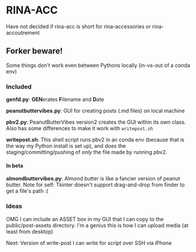 # RINA-ACC
Have not decided if rina-acc is short for rina-accessories or rina-accoutrement

## Forker beware!
Some things don't work even between Pythons locally (in-vs-out of a conda env)

### Included

**genfd.py**: **GEN**erates **F**ilename and **D**ate

**peanutbuttervibes.py**: GUI for creating posts (.md files) on local machine

**pbv2.py**: PeanutButterVibes version2 creates the GUI within its own class.  Also has some differences to make it work with `writepost.sh`

**writepost.sh**: This shell script runs pbv2 in an conda env (because that is the way my Python install is set up), and does the staging/committing/pushing of *only* the file made by running pbv2.

#### In beta

**almondbuttervibes.py**: Almond butter is like a fancier version of peanut butter.  Note for self: Tkinter doesn't support drag-and-drop from finder to get a file's path :(

### Ideas

OMG I can include an ASSET box in my GUI that I can copy to the public/post-assets directory.  i'm a genius this is how I can upload media (at least from desktop)

Next: Version of write-post I can write for script over SSH via iPhone